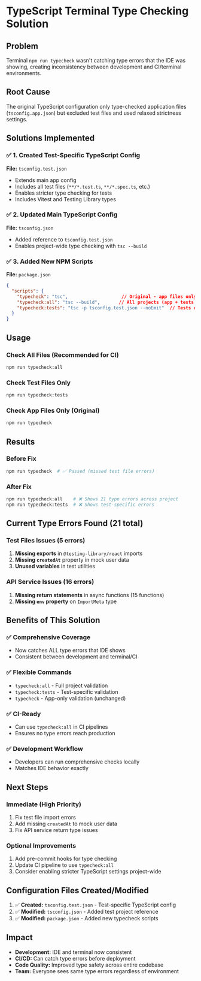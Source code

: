 # TypeScript Terminal Type Checking Solution

## Problem
Terminal `npm run typecheck` wasn't catching type errors that the IDE was showing, creating inconsistency between development and CI/terminal environments.

## Root Cause
The original TypeScript configuration only type-checked application files (`tsconfig.app.json`) but excluded test files and used relaxed strictness settings.

## Solutions Implemented

### ✅ 1. Created Test-Specific TypeScript Config
**File:** `tsconfig.test.json`
- Extends main app config
- Includes all test files (`**/*.test.ts`, `**/*.spec.ts`, etc.)
- Enables stricter type checking for tests
- Includes Vitest and Testing Library types

### ✅ 2. Updated Main TypeScript Config
**File:** `tsconfig.json`
- Added reference to `tsconfig.test.json`
- Enables project-wide type checking with `tsc --build`

### ✅ 3. Added New NPM Scripts
**File:** `package.json`
```json
{
  "scripts": {
    "typecheck": "tsc",                    // Original - app files only
    "typecheck:all": "tsc --build",       // All projects (app + tests + node)
    "typecheck:tests": "tsc -p tsconfig.test.json --noEmit"  // Tests only
  }
}
```

## Usage

### Check All Files (Recommended for CI)
```bash
npm run typecheck:all
```

### Check Test Files Only
```bash
npm run typecheck:tests
```

### Check App Files Only (Original)
```bash
npm run typecheck
```

## Results

### Before Fix
```bash
npm run typecheck  # ✅ Passed (missed test file errors)
```

### After Fix
```bash
npm run typecheck:all    # ❌ Shows 21 type errors across project
npm run typecheck:tests  # ❌ Shows test-specific errors
```

## Current Type Errors Found (21 total)

### Test Files Issues (5 errors)
1. **Missing exports** in `@testing-library/react` imports
2. **Missing `createdAt`** property in mock user data
3. **Unused variables** in test utilities

### API Service Issues (16 errors)
1. **Missing return statements** in async functions (15 functions)
2. **Missing `env` property** on `ImportMeta` type

## Benefits of This Solution

### ✅ **Comprehensive Coverage**
- Now catches ALL type errors that IDE shows
- Consistent between development and terminal/CI

### ✅ **Flexible Commands**
- `typecheck:all` - Full project validation
- `typecheck:tests` - Test-specific validation  
- `typecheck` - App-only validation (unchanged)

### ✅ **CI-Ready**
- Can use `typecheck:all` in CI pipelines
- Ensures no type errors reach production

### ✅ **Development Workflow**
- Developers can run comprehensive checks locally
- Matches IDE behavior exactly

## Next Steps

### Immediate (High Priority)
1. Fix test file import errors
2. Add missing `createdAt` to mock user data
3. Fix API service return type issues

### Optional Improvements
1. Add pre-commit hooks for type checking
2. Update CI pipeline to use `typecheck:all`
3. Consider enabling stricter TypeScript settings project-wide

## Configuration Files Created/Modified

1. ✅ **Created:** `tsconfig.test.json` - Test-specific TypeScript config
2. ✅ **Modified:** `tsconfig.json` - Added test project reference  
3. ✅ **Modified:** `package.json` - Added new typecheck scripts

## Impact
- **Development:** IDE and terminal now consistent
- **CI/CD:** Can catch type errors before deployment
- **Code Quality:** Improved type safety across entire codebase
- **Team:** Everyone sees same type errors regardless of environment